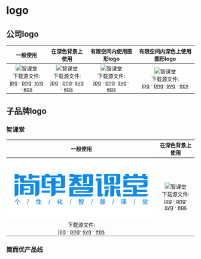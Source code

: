 # logo

## 公司logo

|一般使用|在深色背景上使用|有限空间内使用图形logo|有限空间内深色上使用图形logo|
|:--:|:--:|:--:|:--:|
|![智课堂](https://guidelines.cc/assets/attachment/logos/logo__jd100.png ':size=300') <br> 下载源文件: <br> [jpg](https://guidelines.cc/assets/attachment/logos/logo__jd100-jpg.zip)  · [png](https://guidelines.cc/assets/attachment/logos/logo__jd100-png.zip)· [svg](https://guidelines.cc/assets/attachment/logos/logo__jd100-svg.zip)  · [eps](https://guidelines.cc/assets/attachment/logos/logo__jd100-eps.zip)  |![智课堂](https://guidelines.cc/assets/attachment/logos/logo__jd100-inverse.png ':size=300') <br> 下载源文件: <br> [jpg](https://guidelines.cc/assets/attachment/logos/logo__jd100-inverse-jpg.zip)  · [png](https://guidelines.cc/assets/attachment/logos/logo__jd100-inverse-png.zip)· [svg](https://guidelines.cc/assets/attachment/logos/logo__jd100-inverse-svg.zip)  · [eps](https://guidelines.cc/assets/attachment/logos/logo__jd100-inverse-eps.zip) |![智课堂](https://guidelines.cc/assets/attachment/logos/logo__jd100-shapeonly.png ':size=300') <br> 下载源文件: <br> [jpg](https://guidelines.cc/assets/attachment/logos/logo__jd100-shapeonly-jpg.zip)  · [png](https://guidelines.cc/assets/attachment/logos/logo__jd100-shapeonly-png.zip)· [svg](https://guidelines.cc/assets/attachment/logos/logo__jd100-shapeonly-svg.zip)  · [eps](https://guidelines.cc/assets/attachment/logos/logo__jd100-shapeonly-eps.zip) |![智课堂](https://guidelines.cc/assets/attachment/logos/logo__jd100-shapeonly-inverse.png ':size=300') <br> 下载源文件: <br> [jpg](https://guidelines.cc/assets/attachment/logos/logo__jd100-shapeonly-inverse-jpg.zip)  · [png](https://guidelines.cc/assets/attachment/logos/logo__jd100-shapeonly-inverse-png.zip)· [svg](https://guidelines.cc/assets/attachment/logos/logo__jd100-shapeonly-inverse-svg.zip)  · [eps](https://guidelines.cc/assets/attachment/logos/logo__jd100-shapeonly-inverse-eps.zip) |

## 子品牌logo

<!-- ### 简单学习网

|一般使用|在深色背景上使用|有限空间内使用图形logo|
|:--:|:--:|:--:|
|![智课堂](/assets/attachment/logos/{replace}.png) <br> 下载源文件: <br> [jpg](/assets/attachment/logos/{replace}-jpg.zip)  · [png](/assets/attachment/logos/{replace}-png.zip)· [svg](/assets/attachment/logos/{replace}-svg.zip)  · [eps](/assets/attachment/logos/{replace}-eps.zip)  |![智课堂](/assets/attachment/logos/{replace}-inverse.png) <br> 下载源文件: <br> [jpg](/assets/attachment/logos/{replace}-inverse-jpg.zip)  · [png](/assets/attachment/logos/{replace}-inverse-png.zip)· [svg](/assets/attachment/logos/{replace}-inverse-svg.zip)  · [eps](/assets/attachment/logos/{replace}-inverse-eps.zip) |![智课堂](/assets/attachment/logos/{replace}-shapeonly.png) <br> 下载源文件: <br> [jpg](/assets/attachment/logos/{replace}-shapeonly-jpg.zip)  · [png](/assets/attachment/logos/{replace}-shapeonly-png.zip)· [svg](/assets/attachment/logos/{replace}-shapeonly-svg.zip)  · [eps](/assets/attachment/logos/{replace}-shapeonly-eps.zip) | -->

### 智课堂

|一般使用|在深色背景上使用|
|:--:|:--:|
|![智课堂](../../assets/attachment/logos/logo__zkt.png) <br> 下载源文件: <br> [jpg](https://guidelines.cc/assets/attachment/logos/logo__zkt-jpg.zip)  · [png](https://guidelines.cc/assets/attachment/logos/logo__zkt-png.zip)· [svg](https://guidelines.cc/assets/attachment/logos/logo__zkt-svg.zip)  · [eps](https://guidelines.cc/assets/attachment/logos/logo__zkt-eps.zip)  |![智课堂](https://guidelines.cc/assets/attachment/logos/logo__zkt-inverse.png) <br> 下载源文件: <br> [jpg](https://guidelines.cc/assets/attachment/logos/logo__zkt-inverse-jpg.zip)  · [png](https://guidelines.cc/assets/attachment/logos/logo__zkt-inverse-png.zip)· [svg](https://guidelines.cc/assets/attachment/logos/logo__zkt-inverse-svg.zip)  · [eps](https://guidelines.cc/assets/attachment/logos/logo__zkt-inverse-eps.zip) |

### 简而优产品线

<!-- #### 双师精品课

|一般使用|在深色背景上使用|有限空间内使用图形logo|
|:--:|:--:|:--:|
|![智课堂](/assets/attachment/logos/{replace}.png) <br> 下载源文件: <br> [jpg](/assets/attachment/logos/{replace}-jpg.zip)  · [png](/assets/attachment/logos/{replace}-png.zip)· [svg](/assets/attachment/logos/{replace}-svg.zip)  · [eps](/assets/attachment/logos/{replace}-eps.zip)  |![智课堂](/assets/attachment/logos/{replace}-inverse.png) <br> 下载源文件: <br> [jpg](/assets/attachment/logos/{replace}-inverse-jpg.zip)  · [png](/assets/attachment/logos/{replace}-inverse-png.zip)· [svg](/assets/attachment/logos/{replace}-inverse-svg.zip)  · [eps](/assets/attachment/logos/{replace}-inverse-eps.zip) |![智课堂](/assets/attachment/logos/{replace}-shapeonly.png) <br> 下载源文件: <br> [jpg](/assets/attachment/logos/{replace}-shapeonly-jpg.zip)  · [png](/assets/attachment/logos/{replace}-shapeonly-png.zip)· [svg](/assets/attachment/logos/{replace}-shapeonly-svg.zip)  · [eps](/assets/attachment/logos/{replace}-shapeonly-eps.zip) | -->

<!-- #### 简教练

|一般使用|在深色背景上使用|有限空间内使用图形logo|
|:--:|:--:|:--:|
|![智课堂](/assets/attachment/logos/{replace}.png) <br> 下载源文件: <br> [jpg](/assets/attachment/logos/{replace}-jpg.zip)  · [png](/assets/attachment/logos/{replace}-png.zip)· [svg](/assets/attachment/logos/{replace}-svg.zip)  · [eps](/assets/attachment/logos/{replace}-eps.zip)  |![智课堂](/assets/attachment/logos/{replace}-inverse.png) <br> 下载源文件: <br> [jpg](/assets/attachment/logos/{replace}-inverse-jpg.zip)  · [png](/assets/attachment/logos/{replace}-inverse-png.zip)· [svg](/assets/attachment/logos/{replace}-inverse-svg.zip)  · [eps](/assets/attachment/logos/{replace}-inverse-eps.zip) |![智课堂](/assets/attachment/logos/{replace}-shapeonly.png) <br> 下载源文件: <br> [jpg](/assets/attachment/logos/{replace}-shapeonly-jpg.zip)  · [png](/assets/attachment/logos/{replace}-shapeonly-png.zip)· [svg](/assets/attachment/logos/{replace}-shapeonly-svg.zip)  · [eps](/assets/attachment/logos/{replace}-shapeonly-eps.zip) | -->
